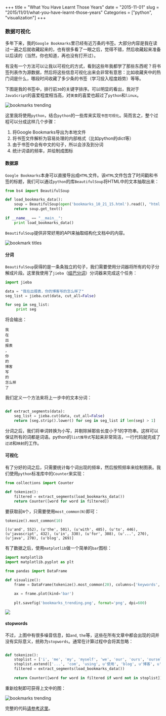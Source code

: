 +++
title = "What You Have Learnt Those Years"
date = "2015-11-01"
slug = "2015/11/01/what-you-have-learnt-those-years"
Categories = ["python", "visualization"]
+++

### 数据可视化

多年下来，我的`Google Bookmarks`里已经有近万条的书签。大部分内容是我在读过一遍之后就收藏起来的，也有很多看了一眼之后，觉得不错，然后收藏起来准备以后读的（当然，你也知道，再也没有打开过）。

有没有一个方法可以让我以可视化的方式，看到这些年我都学了那些东西呢？将书签列表作为源数据，然后将这些信息可视化出来会非常有意思：比如收藏夹中的热门词是什么，哪段时间收藏了多少条的书签（学习投入程度趋势）等等。

下图是我的书签中，排行前`30`的关键字排序。可以明显的看出，我对于`JavaScript`的喜爱程度相当高，对`美食`的喜爱也超过了`python`和`linux`。

![bookmarks trending](/images/2015/11/bookmarks-trending-resized.png)

这里我将使用`python`，结合`python`的一些库来实现`书签可视化`。简而言之，整个过程可以分成这样几个步骤：

1.	将Google Bookmarks导出为本地文件
2. 将书签文件解析为容易处理的内部格式（比如python的dict等）
3. 由于书签中会有中文的句子，所以会涉及到分词
4. 统计词语的频率，并绘制成图标

#### 数据源

`Google Bookmarks`本身可以直接导出成`HTML`文件。该`HTML`文件包含了时间戳和书签的标题，我们可以通过`python`的库`BeautifulSoup`将HTML中的文本抽取出来：

```python
from bs4 import BeautifulSoup

def load_bookmarks_data():
	soup = BeautifulSoup(open('bookmarks_10_21_15.html').read(), "html.parser")
	return soup.get_text()
	
if __name__ == "__main__":
	print load_bookmarks_data()	
```

`BeautifulSoup`提供非常好用的API来抽取结构化文档中的内容。

![bookmark titles](/images/2015/11/bookmark-titles-resized.png)

#### 分词

`BeautifulSoup`获得的是一条条独立的句子，我们需要使用分词器将所有的句子分解成片段。这里我使用了`jieba`（[结巴分词](https://github.com/fxsjy/jieba)）分词器来完成这个任务：

```python
import jieba

data = "我在出报表，你的博客写的怎么样了"
seg_list = jieba.cut(data, cut_all=False)

for seg in seg_list:
     print seg
```

将会输出：

```
我
在
出
报表
，
你
的
博客
写
的
怎么样
了
```


我们定义一个方法来将上一步中的文本分词：

```python

def extract_segments(data):
	seg_list = jieba.cut(data, cut_all=False)
	return [seg.strip().lower() for seg in seg_list if len(seg) > 1]
```

分词之后，我们将单词转换为小写，并剔除掉那些长度小于1的字符串。这样可以保证所有的词都是词语。python的`list推导式`写起来非常简洁，一行代码就完成了`过滤`和`映射`的工作。


#### 可视化

有了分好的词之后，只需要统计每个词出现的频率，然后按照频率来绘制图表。我们使用`python`标准库中的`Counter`来实现：

```python
from collections import Counter

def tokenize():	
	filtered = extract_segments(load_bookmarks_data())
	return Counter([word for word in filtered])
```

要获取前`N`个，只需要使用`most_common(N)`即可：

```python
tokenize().most_common(10)
```

```
[(u'and', 552), (u'the', 501), (u'with', 485), (u'to', 446), (u'javascript', 432), (u'in', 330), (u'for', 308), (u'...', 270), (u'java', 270), (u'blog', 269)]
```

有了数据之后，使用`matplotlib`做一个简单的`bar`图标：

```python
import matplotlib
import matplotlib.pyplot as plt

from pandas import DataFrame

def visualize():
	frame = DataFrame(tokenize().most_common(20), columns=['keywords', 'frequencies'])

	ax = frame.plot(kind='bar')
	
	plt.savefig('bookmarks_trending.png', format='png', dpi=600)
```

![](/images/2015/11/bookmarks-trending-with-stops-resized.png)
#### stopwords

不过，上图中有很多噪音信息，如`and`, `the`等，这些在所有文章中都会出现的词并没有实际意义，统称为`stopwords`。通常在计算过程中会将其忽略：

```python

def tokenize():	
	stoplist = ['i', 'me', 'my', 'myself', 'we', 'our', 'ours', 'ourselves', 'you', 'your', 'yours', 'yourself', 'yourselves', 'he', 'him', 'his', 'himself', 'she', 'her', 'hers', 'herself', 'it', 'its', 'itself', 'they', 'them', 'their', 'theirs', 'themselves', 'what', 'which', 'who', 'whom', 'this', 'that', 'these', 'those', 'am', 'is', 'are', 'was', 'were', 'be', 'been', 'being', 'have', 'has', 'had', 'having', 'do', 'does', 'did', 'doing', 'a', 'an', 'the', 'and', 'but', 'if', 'or', 'because', 'as', 'until', 'while', 'of', 'at', 'by', 'for', 'with', 'about', 'against', 'between', 'into', 'through', 'during', 'before', 'after', 'above', 'below', 'to', 'from', 'up', 'down', 'in', 'out', 'on', 'off', 'over', 'under', 'again', 'further', 'then', 'once', 'here', 'there', 'when', 'where', 'why', 'how', 'all', 'any', 'both', 'each', 'few', 'more', 'most', 'other', 'some', 'such', 'no', 'nor', 'not', 'only', 'own', 'same', 'so', 'than', 'too', 'very', 's', 't', 'can', 'will', 'just', 'don', 'should', 'now']
	stoplist.extend(['...', 'com', 'using', u'使用', 'blog', u'博客', u'博客园', u'做法', u'论坛', 'part', u'部分', u'天下'])
	filtered = extract_segments(load_bookmarks_data())
	
	return Counter([word for word in filtered if word not in stoplist])
```

重新绘制即可获得上文中的图：

![bookmarks trending](/images/2015/11/bookmarks-trending-resized.png)

完整的代码[请参考这里](https://github.com/abruzzi/bookmarks-viz)。
